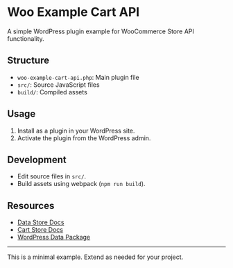 # Woo Example Cart API

A simple WordPress plugin example for WooCommerce Store API functionality.

## Structure

- `woo-example-cart-api.php`: Main plugin file
- `src/`: Source JavaScript files
- `build/`: Compiled assets

## Usage

1. Install as a plugin in your WordPress site.
2. Activate the plugin from the WordPress admin.

## Development

- Edit source files in `src/`.
- Build assets using webpack (`npm run build`).

## Resources

- [Data Store Docs](https://github.com/woocommerce/woocommerce/tree/trunk/plugins/woocommerce/client/blocks/docs/third-party-developers/extensibility/data-store)
- [Cart Store Docs](https://github.com/woocommerce/woocommerce/blob/trunk/plugins/woocommerce/client/blocks/docs/third-party-developers/extensibility/data-store/cart.md)
- [WordPress Data Package](https://developer.wordpress.org/block-editor/reference-guides/packages/packages-data/)

---

This is a minimal example. Extend as needed for your project.
